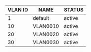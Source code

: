 | VLAN ID | NAME | STATUS |
| ------- |------| -------|
| 1 | default | active |
| 10 | VLAN0010 | active |
| 20 | VLAN0020 | active |
| 30 | VLAN0030 | active |

